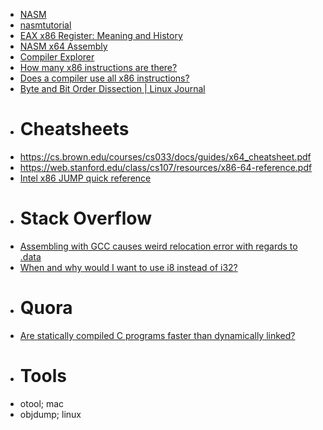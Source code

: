 - [NASM](https://www.nasm.us)
- [nasmtutorial](https://cs.lmu.edu/~ray/notes/nasmtutorial)
- [EAX x86 Register: Meaning and History](https://keleshev.com/eax-x86-register-meaning-and-history)
- [NASM x64 Assembly](https://www.cs.uaf.edu/2017/fall/cs301/reference/x86_64.html)
- [Compiler Explorer](https://godbolt.org)
- [How many x86 instructions are there?](https://fgiesen.wordpress.com/2016/08/25/how-many-x86-instructions-are-there)
- [Does a compiler use all x86 instructions?](http://pepijndevos.nl/2016/08/24/x86-instruction-distribution.html)
- [Byte and Bit Order Dissection | Linux Journal](https://www.linuxjournal.com/article/6788)
- # Cheatsheets
- https://cs.brown.edu/courses/cs033/docs/guides/x64_cheatsheet.pdf
- https://web.stanford.edu/class/cs107/resources/x86-64-reference.pdf
- [Intel x86 JUMP quick reference](http://unixwiz.net/techtips/x86-jumps.html)
- # Stack Overflow
- [Assembling with GCC causes weird relocation error with regards to .data](https://stackoverflow.com/a/46124164)
- [When and why would I want to use i8 instead of i32?](https://stackoverflow.com/a/62151441)
- # Quora
- [Are statically compiled C programs faster than dynamically linked?](https://www.quora.com/Are-statically-compiled-C-programs-faster-than-dynamically-linked)
- # Tools
- otool; mac
- objdump; linux